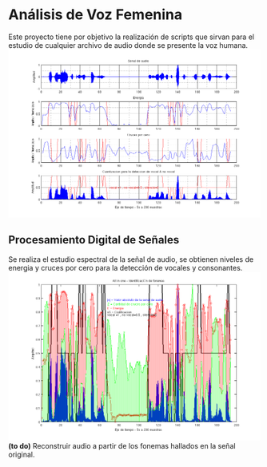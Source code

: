# Análisis de Voz Femenina
Este proyecto tiene por objetivo la realización de scripts que sirvan para el estudio de cualquier archivo de audio donde se presente la voz humana. 
![grafo1](https://github.com/ingelectronicadj/analisisVozFemenina/blob/master/images/energiaZeroCross.png?raw=true "grafo1")
## Procesamiento Digital de Señales
Se realiza el estudio espectral de la señal de audio, se obtienen niveles de energia y cruces por cero para la detección de vocales y consonantes.  
![grafo2](https://github.com/ingelectronicadj/analisisVozFemenina/blob/master/images/fonemas.png?raw=true "grafo2")
**(to do)** Reconstruir audio a partir de los fonemas hallados en la señal original.

